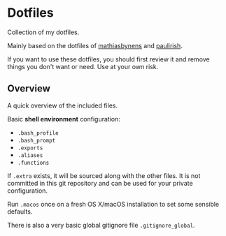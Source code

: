 # Dotfiles

Collection of my dotfiles.

Mainly based on the dotfiles of [mathiasbynens](https://github.com/mathiasbynens/dotfiles/) and [paulirish](https://github.com/paulirish/dotfiles).

If you want to use these dotfiles, you should first review it and remove things you don't want or need. Use at your own risk.

## Overview

A quick overview of the included files.

Basic **shell environment** configuration:

* `.bash_profile`
* `.bash_prompt`
* `.exports`
* `.aliases`
* `.functions`

If `.extra` exists, it will be sourced along with the other files. It is not committed in this git repository and can be used for your private configuration.

Run `.macos` once on a fresh OS X/macOS installation to set some sensible defaults.

There is also a very basic global gitignore file `.gitignore_global`.
